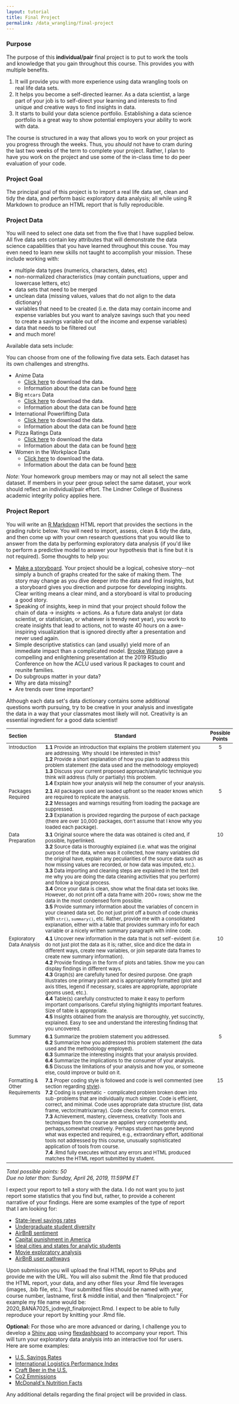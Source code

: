 ```yaml
---
layout: tutorial
title: Final Project
permalink: /data_wrangling/final-project
---
```



### Purpose

The purpose of this **individual/pair** final project is to put to work the tools and knowledge that you gain throughout this course. This provides you with multiple benefits. 

1. It will provide you with more experience using data wrangling tools on real life data sets. 
2. It helps you become a self-directed learner. As a data scientist, a large part of your job is to self-direct your learning and interests to find unique and creative ways to find insights in data.
3. It starts to build your data science portfolio. Establishing a data science portfolio is a great way to show potential employers your ability to work with data.

The course is structured in a way that allows you to work on your project as you progress through the weeks. Thus, you *should* not have to cram during the last two weeks of the term to complete your project. Rather, I plan to have you work on the project and use some of the in-class time to do peer evaluation of your code.


### Project Goal

The principal goal of this project is to import a real life data set, clean and tidy the data, and perform basic exploratory data analysis; all while using R Markdown to produce an HTML report that is fully reproducible. 

### Project Data

You will need to select one data set from the five that I have supplied below.  All five data sets contain key attributes that will demonstrate the data science capabilities that you have learned throughout this couse.  You may even need to learn new skills not taught to accomplish your mission.  These include working with:

- multiple data types (numerics, characters, dates, etc)
- non-normalized characteristics (may contain punctuations, upper and lowercase letters, etc)
- data sets that need to be merged
- unclean data (missing values, values that do not align to the data dictionary)
- variables that need to be created (i.e. the data may contain income and expense variables but you want to analyze savings such that you need to create a savings variable out of the income and expense variables)
- data that needs to be filtered out
- and much more!

Available data sets include:

You can choose from one of the following five data sets.  Each dataset has its own challenges and strengths.

- Anime Data
  * [Click here](https://www.dropbox.com/sh/0p62noz3med1hd7/AABITVPfQDQojMgal_nFqWf5a?dl=1) to download the data.
  * Information about the data can be found [here](https://github.com/rfordatascience/tidytuesday/tree/master/data/2019/2019-04-23)
- Big `mtcars` Data
  * [Click here](https://www.dropbox.com/sh/o6oag1q83s7fbso/AAC5fT69NzJYiNbAsHPnxdnAa?dl=1) to download the data.
  * Information about the data can be found [here](https://github.com/rfordatascience/tidytuesday/tree/master/data/2019/2019-10-15)
- International Powerlifting Data
  * [Click here](https://www.dropbox.com/sh/a13sqrv8ezmtoxb/AAASHUnRpJR83iKGYsCCJnGta?dl=1) to download the data.
  * Information about the data can be found [here](https://github.com/rfordatascience/tidytuesday/tree/master/data/2019/2019-10-08)
- Pizza Ratings Data
  * [Click here](https://www.dropbox.com/sh/oey9azmwxfef9or/AACW3sdnsxD2P7AWhxfkxZPSa?dl=1) to download the data
  * Information about the data can be found [here](https://github.com/rfordatascience/tidytuesday/tree/master/data/2019/2019-10-01)
- Women in the Workplace Data
  * [Click here](https://www.dropbox.com/sh/zv0lopiohegs273/AACT0YGScbcYXHrVOHvQRkgta?dl=1) to download the data.
  * Information about the data can be found [here](https://github.com/rfordatascience/tidytuesday/tree/master/data/2019/2019-03-05)

*Note*: Your homework group members may or may not all select the same dataset.  If members in your peer group select the same dataset, your work should reflect an individual/pair effort.  The Lindner College of Business academic integrity policy applies here.
 
### Project Report

You will write an [R Markdown](http://wfu-r.github.io/r_markdown) HTML report that provides the sections in the grading rubric below.  You will need to import, assess, clean & tidy the data, and then come up with your own research questions that you would like to answer from the data by performing exploratory data analysis (if you'd like to perform a predictive model to answer your hypothesis that is fine but it is not required).  Some thoughts to help you: 

- [Make a storyboard](https://www.vox.com/culture/2018/11/20/18099001/animated-films-storyboards-script-story-ralph-breaks-the-internet).  Your project should be a logical, cohesive story--not simply a bunch of graphs created for the sake of making them.  The story may change as you dive deeper into the data and find insights, but a storyboard gives you direction and purpose for developing insights.  Clear writing means a clear mind, and a storyboard is vital to producing a good story.
- Speaking of insights, keep in mind that your project should follow the chain of data -> insights -> actions.  As a future data analyst (or data scientist, or statistician, or whatever is trendy next year), you work to create insights that lead to actions, not to waste 40 hours on a awe-inspiring visualization that is ignored directly after a presentation and never used again.
- Simple descriptive statistics can (and usually) yield more of an immediate impact than a complicated model.  [Brooke Watson](https://resources.rstudio.com/rstudio-conf-2019/r-at-the-aclu-joining-tables-to-to-reunite-families) gave a compelling and enlightening presentation at the 2019 RStudio Conference on how the ACLU used various R packages to count and reunite families.
- Do subgroups matter in your data?
- Why are data missing?
- Are trends over time important?

Although each data set's data dictionary contains some additional questions worth pursuing, try to be creative in your analysis and investigate the data in a way that your classmates most likely will not.  Creativity is an essential ingredient for a good data scientist!

<div id="final-project-rubric" class="section level1" style="width: 120%;">
<table style="font-size:13px;">
<col width="15%">
<col width="77%">
<col width="8%">
<thead>
<tr class="header">
<th align="left">Section</th>
<th align="center">Standard</th>
<th align="center">Possible Points</th>
</tr>
</thead>
<tbody>
<tr class="odd">
<td align="left" valign="top">Introduction </td>
<td align="left" valign="top">
  <b>1.1</b> Provide an introduction that explains the problem statement you are addressing. Why should I be interested in this? <br> 
  <b>1.2</b> Provide a short explanation of how you plan to address this problem statement (the data used and the methodology employed) <br> 
  <b>1.3</b> Discuss your current proposed approach/analytic technique you think will address (fully or partially) this problem. <br> 
  <b>1.4</b> Explain how your analysis will help the consumer of your analysis. 
</td>
<td align="center" valign="top"> 5 </td>
</tr>
<tr class="even">
<td align="left" valign="top">Packages Required </td>
<td align="left" valign="top"> 
  <b>2.1</b> All packages used are loaded upfront so the reader knows which are required to replicate the analysis. <br> 
  <b>2.2</b> Messages and warnings resulting from loading the package are suppressed. <br> 
  <b>2.3</b> Explanation is provided regarding the purpose of each package (there are over 10,000 packages, don't assume that I know why you loaded each package). 
</td>
<td align="center" valign="top"> 5 </td>
</tr>
<tr class="odd">
<td align="left" valign="top">Data Preparation </td>
<td align="left" valign="top"> 
  <b>3.1</b> Original source where the data was obtained is cited and, if possible, hyperlinked. <br> 
  <b>3.2</b> Source data is thoroughly explained (i.e. what was the original purpose of the data, when was it collected, how many variables did the original have, explain any peculiarities of the source data such as how missing values are recorded, or how data was imputed, etc.). <br> 
  <b>3.3</b> Data importing and cleaning steps are explained in the text (tell me why you are doing the data cleaning activities that you perform) and follow a logical process. <br>
  <b>3.4</b> Once your data is clean, show what the final data set looks like.  However, do not print off a data frame with 200+ rows; show me the data in the most condensed form possible. <br>
  <b>3.5</b> Provide summary information about the variables of concern in your cleaned data set. Do not just print off a bunch of code chunks with <code>str()</code>, <code>summary()</code>, etc.  Rather, provide me with a consolidated explanation, either with a table that provides summary info for each variable or a nicely written summary paragraph with inline code.
</td>
<td align="center" valign="top"> 10 </td>
</tr>
<tr class="even">
<td align="left" valign="top">Exploratory Data Analysis </td>
<td align="left" valign="top"> 
  <b>4.1</b> Uncover new information in the data that is not self-evident (i.e. do not just plot the data as it is; rather, slice and dice the data in different ways, create new variables, or join separate data frames to create new summary information). <br>
  <b>4.2</b> Provide findings in the form of plots and tables. Show me you can display findings in different ways. <br>
  <b>4.3</b> Graph(s) are carefully tuned for desired purpose. One graph illustrates one primary point and is appropriately formatted (plot and axis titles, legend if necessary, scales are appropriate, appropriate geoms used, etc.). <br>
  <b>4.4</b> Table(s) carefully constructed to make it easy to perform important comparisons. Careful styling highlights important features. Size of table is appropriate. <br>
  <b>4.5</b> Insights obtained from the analysis are thoroughly, yet succinctly, explained.  Easy to see and understand the interesting findinsg that you uncovered. <br>
</td>
<td align="center" valign="top"> 10 </td>
</tr>
<tr class="even">
<td align="left" valign="top">Summary </td>
<td align="left" valign="top">
  <b>6.1</b> Summarize the problem statement you addressed. <br>
  <b>6.2</b> Summarize how you addressed this problem statement (the data used and the methodology employed). <br>
  <b>6.3</b> Summarize the interesting insights that your analysis provided. <br>
  <b>6.4</b> Summarize the implications to the consumer of your analysis. <br>
  <b>6.5</b> Discuss the limitations of your analysis and how you, or someone else, could improve or build on it.
</td>
<td align="center" valign="top"> 5 </td>
</tr>
<tr class="odd">
<td align="left" valign="top">Formatting & Other Requirements </td>
<td align="left" valign="top"> 
  <b>7.1</b> Proper coding style is followed and code is well commented (see section regarding <a href="http://uc-r.github.io/basics#style">style</a>). <br>
  <b>7.2</b> Coding is systematic - complicated problem broken down into sub-problems that are individually much simpler. Code is efficient, correct, and minimal. Code uses appropriate data structure (list, data frame, vector/matrix/array). Code checks for common errors. <br>
  <b>7.3</b> Achievement, mastery, cleverness, creativity:  Tools and techniques from the course are applied very competently and, perhaps,somewhat creatively. Perhaps student has gone beyond what was expected and required, e.g., extraordinary effort, additional tools not addressed by this course, unusually sophisticated application of tools from course. <br>
  <b>7.4</b> .Rmd fully executes without any errors and HTML produced matches the HTML report submitted by student.
</td>
<td align="center" valign="top"> 15 </td>
</tr>
</tbody>
</table>
<p>
  <em>Total possible points: 50</em> 
  <br>
  <em>Due no later than: Sunday, April 26, 2019, 11:59PM ET</em>
</p>
</div>

I expect your report to tell a story with the data. I do not want you to just report some statistics that you find but, rather, to provide a coherent narrative of your findings. Here are some examples of the type of report that I am looking for: 

- [State-level savings rates](https://rpubs.com/bradleyboehmke/final_project_example)
- [Undergraduate student diversity](http://rpubs.com/murphm6/233993)
- [AirBnB sentiment](http://rpubs.com/ishantnayer/234221)
- [Capital punishment in America](http://rpubs.com/hailce17/301571)
- [Ideal cities and states for analytic students](http://rpubs.com/dyang9411/301598)
- [Movie exploratory analysis](http://rpubs.com/yash91sharma/dw_project_ys)
- [AirBnB user pathways](http://rpubs.com/angiechen/234334)

Upon submission you will upload the final HTML report to RPubs and provide me with the URL. You will also submit the .Rmd file that produced the HTML report, your data, and any other files your .Rmd file leverages (images, .bib file, etc.). Your submitted files should be named with year, course number, lastname, first & middle initial, and then “finalproject.” For example my file name would be: 2020_BANA7025_jodreyjt_finalproject.Rmd.  I expect to be able to fully reproduce your report by knitting your .Rmd file.


**Optional:**  For those who are more advanced or daring, I challenge you to develop a [Shiny app](http://shiny.rstudio.com/) using [flexdashboard](http://rmarkdown.rstudio.com/flexdashboard/) to accompany your report. This will turn your exploratory data analysis into an interactive tool for users.  Here are some examples:

- [U.S. Savings Rates](https://bradleyboehmke.shinyapps.io/us_savings_rate_app/)
- [International Logistics Performance Index](https://bradleyboehmke.shinyapps.io/LPI_Rankings/)
- [Craft Beer in the U.S.](http://rpubs.com/steffanigomez/301609)
- [Co2 Emmissions](http://rpubs.com/AlinaC/final_project)
- [McDonald's Nutrition Facts](https://zhanb17.shinyapps.io/mcdonaldsnutrition/)


Any additional details regarding the final project will be provided in class.
